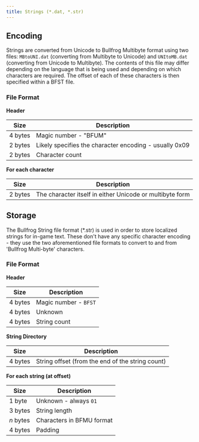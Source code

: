 ```yaml
---
title: Strings (*.dat, *.str)
---
```


## Encoding

Strings are converted from Unicode to Bullfrog Multibyte format using two files: `MBtoUNI.dat` (converting from Multibyte to Unicode) and `UNItoMB.dat` (converting from Unicode to Multibyte).
The contents of this file may differ depending on the language that is being used and depending on which characters are required.  The offset of each of these characters is then specified within a BFST file.

### File Format

**Header**

| Size               | Description                                                                    |
|--------------------|--------------------------------------------------------------------------------|
| 4 bytes            | Magic number - "BFUM"                                                          |
| 2 bytes            | Likely specifies the character encoding - usually 0x09                         |
| 2 bytes            | Character count                                                                |

**For each character**

| Size               | Description                                                                    |
|--------------------|--------------------------------------------------------------------------------|
| 2 bytes            | The character itself in either Unicode or multibyte form                       |

## Storage

The Bullfrog String file format (*.str) is used in order to store localized strings for in-game text.
These don't have any specific character encoding - they use the two aforementioned file formats to convert to and from 'Bullfrog Multi-byte' characters.

### File Format

**Header**

| Size               | Description                                                                    |
|--------------------|--------------------------------------------------------------------------------|
| 4 bytes            | Magic number - `BFST`                                                          |
| 4 bytes            | Unknown                                                                        |
| 4 bytes            | String count                                                                   |

**String Directory**

| Size               | Description                                                                    |
|--------------------|--------------------------------------------------------------------------------|
| 4 bytes            | String offset (from the end of the string count)                               |

**For each string (at offset)**

| Size               | Description                                                                    |
|--------------------|--------------------------------------------------------------------------------|
| 1 byte             | Unknown - always `01`                                                          |
| 3 bytes            | String length                                                                  |
| *n* bytes          | Characters in BFMU format                                                      |
| 4 bytes            | Padding                                                                        |
